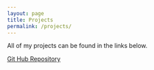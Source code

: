 ```yaml
---
layout: page
title: Projects
permalink: /projects/
---
```


All of my projects can be found in the links below.

[Git Hub Repository][gh-repos]

[gh-repos]: https://github.com/danielyanger
